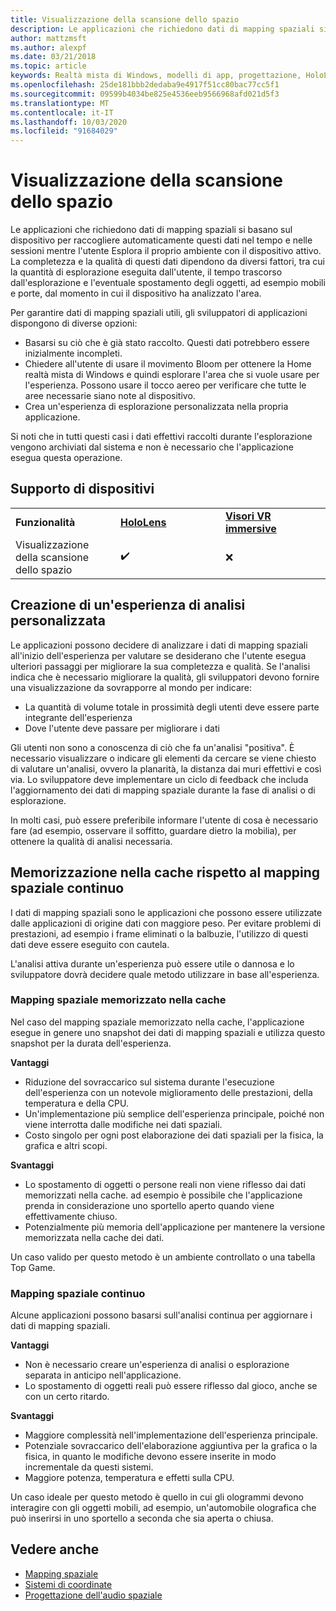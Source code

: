 ```yaml
---
title: Visualizzazione della scansione dello spazio
description: Le applicazioni che richiedono dati di mapping spaziali si basano sul dispositivo per raccogliere automaticamente questi dati nel tempo e nelle sessioni mentre l'utente Esplora il proprio ambiente con il dispositivo attivo.
author: mattzmsft
ms.author: alexpf
ms.date: 03/21/2018
ms.topic: article
keywords: Realtà mista di Windows, modelli di app, progettazione, HoloLens, analisi chat room, mapping spaziale, mesh
ms.openlocfilehash: 25de181bbb2dedaba9e4917f51cc80bac77cc5f1
ms.sourcegitcommit: 09599b4034be825e4536eeb9566968afd021d5f3
ms.translationtype: MT
ms.contentlocale: it-IT
ms.lasthandoff: 10/03/2020
ms.locfileid: "91684029"
---
```

# <a name="room-scan-visualization"></a>Visualizzazione della scansione dello spazio

Le applicazioni che richiedono dati di mapping spaziali si basano sul dispositivo per raccogliere automaticamente questi dati nel tempo e nelle sessioni mentre l'utente Esplora il proprio ambiente con il dispositivo attivo. La completezza e la qualità di questi dati dipendono da diversi fattori, tra cui la quantità di esplorazione eseguita dall'utente, il tempo trascorso dall'esplorazione e l'eventuale spostamento degli oggetti, ad esempio mobili e porte, dal momento in cui il dispositivo ha analizzato l'area.

Per garantire dati di mapping spaziali utili, gli sviluppatori di applicazioni dispongono di diverse opzioni:
* Basarsi su ciò che è già stato raccolto. Questi dati potrebbero essere inizialmente incompleti.
* Chiedere all'utente di usare il movimento Bloom per ottenere la Home realtà mista di Windows e quindi esplorare l'area che si vuole usare per l'esperienza. Possono usare il tocco aereo per verificare che tutte le aree necessarie siano note al dispositivo.
* Crea un'esperienza di esplorazione personalizzata nella propria applicazione.

Si noti che in tutti questi casi i dati effettivi raccolti durante l'esplorazione vengono archiviati dal sistema e non è necessario che l'applicazione esegua questa operazione.

## <a name="device-support"></a>Supporto di dispositivi

<table>
    <colgroup>
    <col width="33%" />
    <col width="33%" />
    <col width="33%" />
    </colgroup>
    <tr>
        <td><strong>Funzionalità</strong></td>
        <td><a href="../hololens-hardware-details.md"><strong>HoloLens</strong></a></td>
        <td><a href="../discover/immersive-headset-hardware-details.md"><strong>Visori VR immersive</strong></a></td>
    </tr>
     <tr>
        <td>Visualizzazione della scansione dello spazio</td>
        <td>✔️</td>
        <td>❌</td>
    </tr>
</table>



## <a name="building-a-custom-scanning-experience"></a>Creazione di un'esperienza di analisi personalizzata

Le applicazioni possono decidere di analizzare i dati di mapping spaziali all'inizio dell'esperienza per valutare se desiderano che l'utente esegua ulteriori passaggi per migliorare la sua completezza e qualità. Se l'analisi indica che è necessario migliorare la qualità, gli sviluppatori devono fornire una visualizzazione da sovrapporre al mondo per indicare:
* La quantità di volume totale in prossimità degli utenti deve essere parte integrante dell'esperienza
* Dove l'utente deve passare per migliorare i dati

Gli utenti non sono a conoscenza di ciò che fa un'analisi "positiva". È necessario visualizzare o indicare gli elementi da cercare se viene chiesto di valutare un'analisi, ovvero la planarità, la distanza dai muri effettivi e così via. Lo sviluppatore deve implementare un ciclo di feedback che includa l'aggiornamento dei dati di mapping spaziale durante la fase di analisi o di esplorazione.

In molti casi, può essere preferibile informare l'utente di cosa è necessario fare (ad esempio, osservare il soffitto, guardare dietro la mobilia), per ottenere la qualità di analisi necessaria.

## <a name="cached-versus-continuous-spatial-mapping"></a>Memorizzazione nella cache rispetto al mapping spaziale continuo

I dati di mapping spaziali sono le applicazioni che possono essere utilizzate dalle applicazioni di origine dati con maggiore peso. Per evitare problemi di prestazioni, ad esempio i frame eliminati o la balbuzie, l'utilizzo di questi dati deve essere eseguito con cautela.

L'analisi attiva durante un'esperienza può essere utile o dannosa e lo sviluppatore dovrà decidere quale metodo utilizzare in base all'esperienza.

### <a name="cached-spatial-mapping"></a>Mapping spaziale memorizzato nella cache

Nel caso del mapping spaziale memorizzato nella cache, l'applicazione esegue in genere uno snapshot dei dati di mapping spaziali e utilizza questo snapshot per la durata dell'esperienza.

**Vantaggi**
* Riduzione del sovraccarico sul sistema durante l'esecuzione dell'esperienza con un notevole miglioramento delle prestazioni, della temperatura e della CPU.
* Un'implementazione più semplice dell'esperienza principale, poiché non viene interrotta dalle modifiche nei dati spaziali.
* Costo singolo per ogni post elaborazione dei dati spaziali per la fisica, la grafica e altri scopi.

**Svantaggi**
* Lo spostamento di oggetti o persone reali non viene riflesso dai dati memorizzati nella cache. ad esempio è possibile che l'applicazione prenda in considerazione uno sportello aperto quando viene effettivamente chiuso.
* Potenzialmente più memoria dell'applicazione per mantenere la versione memorizzata nella cache dei dati.

Un caso valido per questo metodo è un ambiente controllato o una tabella Top Game.

### <a name="continuous-spatial-mapping"></a>Mapping spaziale continuo

Alcune applicazioni possono basarsi sull'analisi continua per aggiornare i dati di mapping spaziali.

**Vantaggi**
* Non è necessario creare un'esperienza di analisi o esplorazione separata in anticipo nell'applicazione.
* Lo spostamento di oggetti reali può essere riflesso dal gioco, anche se con un certo ritardo.

**Svantaggi**
* Maggiore complessità nell'implementazione dell'esperienza principale.
* Potenziale sovraccarico dell'elaborazione aggiuntiva per la grafica o la fisica, in quanto le modifiche devono essere inserite in modo incrementale da questi sistemi.
* Maggiore potenza, temperatura e effetti sulla CPU.

Un caso ideale per questo metodo è quello in cui gli ologrammi devono interagire con gli oggetti mobili, ad esempio, un'automobile olografica che può inserirsi in uno sportello a seconda che sia aperta o chiusa.

## <a name="see-also"></a>Vedere anche
* [Mapping spaziale](spatial-mapping.md)
* [Sistemi di coordinate](coordinate-systems.md)
* [Progettazione dell'audio spaziale](spatial-sound-design.md)
